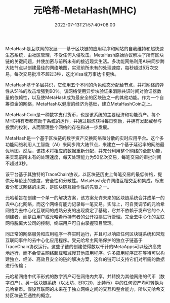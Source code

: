 ﻿---
weight: 
title: "元哈希-MetaHash(MHC)"
description: "MetaHash是互联网的发展——基于区块链的应用程序和网站的自我维持和超快速生态系统，由社区管理，不受任何入侵攻击。MetaHash原始协议解决了所有区块链的关键问题，并使加密与前所未有的接近现实生活。多功能网络利用AI来同步跨大陆节点以创建最佳的网络地图，实现前所未有的处理速度，每秒超过5万次交易，每次交易批准不超过3秒，这比Visa或万事达卡更快。"
date: 2022-07-13T21:57:40+08:00
lastmod: 2022-07-13T16:45:40+08:00
draft: false
authors: ["yangsi"]
featuredImage: "yuanhaxi-metahashmhc.webp"
link: "https://metahash.org/           https://www.99hufu.com/qukuai/93523.html"
tags: ["数字代币","元哈希-MetaHash(MHC)"]
categories: ["navigation"]
navigation: ["数字代币"]
lightgallery: true
toc: true
pinned: false
recommend: false
recommend1: false
---
MetaHash是互联网的发展——基于区块链的应用程序和网站的自我维持和超快速生态系统，由社区管理，不受任何入侵攻击。MetaHash原始协议解决了所有区块链的关键问题，并使加密与前所未有的接近现实生活。多功能网络利用AI来同步跨大陆节点以创建最佳的网络地图，实现前所未有的处理速度，每秒超过5万次交易，每次交易批准不超过3秒，这比Visa或万事达卡更快。

MetaHash基于多层共识，它使用五个不同的角色动态分配给节点，并将网络的弹性从51％的攻击增强到90％。该网络使用异步块验证来消除共识时间对验证器数量的依赖性，以及使MetaHash成为最安全的区块链之一的其他功能。作为一个自筹资金的网络，MetaHash以健康的经济为基础，建立MetaHashCoin之上。

MetaHashCoin是一种数字支付货币，也是该系统的主要经济和功能资产。每个MHC持有者都有助于系统的运作，并通过锻炼获得每日奖励，并拥有发起或参与投票的权利，从而管理整个网络的存在和进一步发展。

MetaHash是一个基于区块链的数字资产交换网络和分散的实时应用平台。这个多功能网络利用人工智能（Al）来同步跨大陆节点，来建立一个基于延迟率的网络最优地图。然后，该技术将相应的数据重新分配，并充分利用整个网络的全部功能，来实现前所未有的处理速度，每天处理能力为50亿次交易，每笔交易的审批时间不超过3秒。

该平台基于其独特的TraceChain协议，以区块链历史上每笔交易的最低价格，提供无与伦比的速度，安全性和分散性。MetaHash允许网络互相交互和集成，标志着分布式网络的未来，是区块链互操作性的先驱之一。

元哈希旨在创建一个单一的解决方案，该方案允许未来的区块链系统合并成单一的去中心化网络，而这个网络有能力记录每一笔交易。实际上，可自我调节的元哈希网络为去中心化互联网的成熟分支的出现奠定了基础，它并不依赖于发布它的个人创建者，而是由用户或元哈希币持有者的公开投票进行管理。完全去中心化的互联网将脱离大公司的控制，终端用户可自由掌握项目管理。

同正常的网络服务和应用程序一样实时运行，并且可以响应任何区块链系统和常规互联网事件的去中心化应用程序。受元哈希主网络保护的独立子链基于TraceChain协议运行。这些子链的创建使得数以千计的MetaApps可以经济高效地运行，而不会使主网络超载和减慢其他应用程序。许多应用程序正在等待可以构建独立、经济、高效且安全的链的解决方案，这样的链可以支持它们对所需的数据进行传输；

元哈希网络中代币形式的数字资产可在网络内共享，并转换为其他网络的代币（数字资产）。另一区块链系统（以太坊、ERC20、比特币）中的任何资产均可转换为元哈希币。假设互联网的未来在于独立网络之间的交互和整合能力，所以元哈希支持区块链互通性的概念。

